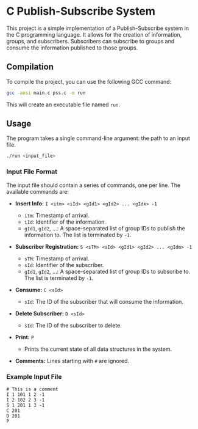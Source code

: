 # C Publish-Subscribe System

This project is a simple implementation of a Publish-Subscribe system in the C programming language. It allows for the creation of information, groups, and subscribers. Subscribers can subscribe to groups and consume the information published to those groups.

## Compilation

To compile the project, you can use the following GCC command:

```bash
gcc -ansi main.c pss.c -o run
```

This will create an executable file named `run`.

## Usage

The program takes a single command-line argument: the path to an input file.

```bash
./run <input_file>
```

### Input File Format

The input file should contain a series of commands, one per line. The available commands are:

*   **Insert Info:** `I <itm> <iId> <gId1> <gId2> ... <gIdk> -1`
    *   `itm`: Timestamp of arrival.
    *   `iId`: Identifier of the information.
    *   `gId1`, `gId2`, ...: A space-separated list of group IDs to publish the information to. The list is terminated by `-1`.

*   **Subscriber Registration:** `S <sΤΜ> <sId> <gId1> <gId2> ... <gIdm> -1`
    *   `sTM`: Timestamp of arrival.
    *   `sId`: Identifier of the subscriber.
    *   `gId1`, `gId2`, ...: A space-separated list of group IDs to subscribe to. The list is terminated by `-1`.

*   **Consume:** `C <sId>`
    *   `sId`: The ID of the subscriber that will consume the information.

*   **Delete Subscriber:** `D <sId>`
    *   `sId`: The ID of the subscriber to delete.

*   **Print:** `P`
    *   Prints the current state of all data structures in the system.

*   **Comments:** Lines starting with `#` are ignored.

### Example Input File

```
# This is a comment
I 1 101 1 2 -1
I 2 102 2 3 -1
S 1 201 1 3 -1
C 201
D 201
P
```
